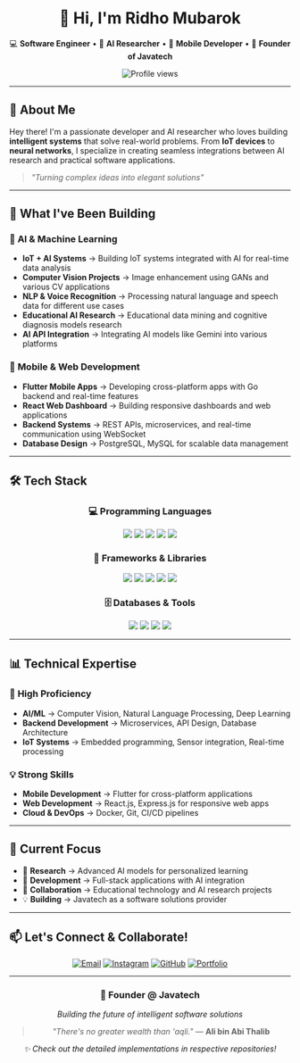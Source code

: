 <div align="center">

# 👋 Hi, I'm Ridho Mubarok  
💻 **Software Engineer** • 🤖 **AI Researcher** • 📱 **Mobile Developer** • 🚀 **Founder of Javatech**  

<img src="https://komarev.com/ghpvc/?username=mubarok-ridho&style=flat-square&color=blue" alt="Profile views" /> 

</div>

---

## 🎯 **About Me**

Hey there! I'm a passionate developer and AI researcher who loves building **intelligent systems** that solve real-world problems. From **IoT devices** to **neural networks**, I specialize in creating seamless integrations between AI research and practical software applications.

> *"Turning complex ideas into elegant solutions"*

---

## 🚀 **What I've Been Building**

### 🤖 **AI & Machine Learning**
- **IoT + AI Systems** → Building IoT systems integrated with AI for real-time data analysis
- **Computer Vision Projects** → Image enhancement using GANs and various CV applications
- **NLP & Voice Recognition** → Processing natural language and speech data for different use cases
- **Educational AI Research** → Educational data mining and cognitive diagnosis models research
- **AI API Integration** → Integrating AI models like Gemini into various platforms

### 📱 **Mobile & Web Development**
- **Flutter Mobile Apps** → Developing cross-platform apps with Go backend and real-time features
- **React Web Dashboard** → Building responsive dashboards and web applications
- **Backend Systems** → REST APIs, microservices, and real-time communication using WebSocket
- **Database Design** → PostgreSQL, MySQL for scalable data management

---

## 🛠️ **Tech Stack**

<div align="center">

### 💻 **Programming Languages**
<img src="https://img.shields.io/badge/Python-3776AB?style=for-the-badge&logo=python&logoColor=white" />
<img src="https://img.shields.io/badge/Dart-0175C2?style=for-the-badge&logo=dart&logoColor=white" />
<img src="https://img.shields.io/badge/Go-00ADD8?style=for-the-badge&logo=go&logoColor=white" />
<img src="https://img.shields.io/badge/JavaScript-F7DF1E?style=for-the-badge&logo=javascript&logoColor=black" />
<img src="https://img.shields.io/badge/C-A8B9CC?style=for-the-badge&logo=c&logoColor=black" />

### 🎯 **Frameworks & Libraries**
<img src="https://img.shields.io/badge/Flutter-02569B?style=for-the-badge&logo=flutter&logoColor=white" />
<img src="https://img.shields.io/badge/React-20232A?style=for-the-badge&logo=react&logoColor=61DAFB" />
<img src="https://img.shields.io/badge/Express.js-000000?style=for-the-badge&logo=express&logoColor=white" />
<img src="https://img.shields.io/badge/TensorFlow-FF6F00?style=for-the-badge&logo=tensorflow&logoColor=white" />
<img src="https://img.shields.io/badge/PyTorch-EE4C2C?style=for-the-badge&logo=pytorch&logoColor=white" />

### 🗄️ **Databases & Tools**
<img src="https://img.shields.io/badge/PostgreSQL-316192?style=for-the-badge&logo=postgresql&logoColor=white" />
<img src="https://img.shields.io/badge/MySQL-4479A1?style=for-the-badge&logo=mysql&logoColor=white" />
<img src="https://img.shields.io/badge/Docker-2496ED?style=for-the-badge&logo=docker&logoColor=white" />
<img src="https://img.shields.io/badge/Git-F05032?style=for-the-badge&logo=git&logoColor=white" />

</div>

---

## 📊 **Technical Expertise**

### 🔬 **High Proficiency**
- **AI/ML** → Computer Vision, Natural Language Processing, Deep Learning
- **Backend Development** → Microservices, API Design, Database Architecture  
- **IoT Systems** → Embedded programming, Sensor integration, Real-time processing

### 💡 **Strong Skills**
- **Mobile Development** → Flutter for cross-platform applications
- **Web Development** → React.js, Express.js for responsive web apps
- **Cloud & DevOps** → Docker, Git, CI/CD pipelines

---

## 🌟 **Current Focus**

- 🔭 **Research** → Advanced AI models for personalized learning
- 🌱 **Development** → Full-stack applications with AI integration  
- 👯 **Collaboration** → Educational technology and AI research projects
- 💡 **Building** → Javatech as a software solutions provider

---

## 📫 **Let's Connect & Collaborate!**

<div align="center">

[![Email](https://img.shields.io/badge/Email-dhxo.pyprogram@gmail.com-D14836?style=for-the-badge&logo=gmail&logoColor=white)](mailto:dhxo.pyprogram@gmail.com)
[![Instagram](https://img.shields.io/badge/Instagram-@hi.dhoo_-E4405F?style=for-the-badge&logo=instagram&logoColor=white)](https://instagram.com/hi.dhoo_)
[![GitHub](https://img.shields.io/badge/GitHub-mubarok--ridho-181717?style=for-the-badge&logo=github&logoColor=white)](https://github.com/mubarok-ridho)
[![Portfolio](https://img.shields.io/badge/Portfolio-Javatech-0080FF?style=for-the-badge&logo=react&logoColor=white)](#)

</div>

---

<div align="center">

### 🏢 **Founder @ Javatech**
*Building the future of intelligent software solutions*

> *"There's no greater wealth than 'aqli."* — **Ali bin Abi Thalib**

*✨ Check out the detailed implementations in respective repositories!*

</div>
